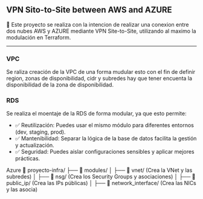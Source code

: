## VPN Sito-to-Site between AWS and AZURE
📌 Este proyecto se realiza con la intencion de realizar una conexion entre dos nubes AWS y AZURE mediante VPN Site-to-Site, utilizando al maximo la modulación en Terraform.

************************************************************************

### VPC
Se raliza creación de la VPC de una forma mudular esto con el fin de definir region, zonas de disponibilidad, cidr y subredes hay que tener encuenta la disponibilidad de la zona de disponibilidad.

### RDS
Se realiza el moentaje de la RDS de forma modular, ya que esto permite:

- ✅ Reutilización: Puedes usar el mismo módulo para diferentes entornos (dev, staging, prod).
- ✅ Mantenibilidad: Separar la lógica de la base de datos facilita la gestión y actualización.
- ✅ Seguridad: Puedes aislar configuraciones sensibles y aplicar mejores prácticas.



Azure
📂 proyecto-infra/
├── 📂 modules/
│ ├── 📂 vnet/ (Crea la VNet y las subredes)
│ ├── 📂 nsg/ (Crea los Security Groups y asociaciones)
│ ├── 📂 public_ip/ (Crea las IPs públicas)
│ ├── 📂 network_interface/ (Crea las NICs y las asocia)